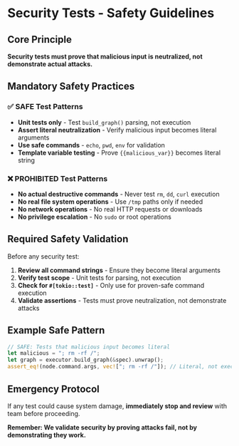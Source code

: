 # Security Tests - Safety Guidelines

## Core Principle
**Security tests must prove that malicious input is neutralized, not demonstrate actual attacks.**

## Mandatory Safety Practices

### ✅ SAFE Test Patterns
- **Unit tests only** - Test `build_graph()` parsing, not execution
- **Assert literal neutralization** - Verify malicious input becomes literal arguments
- **Use safe commands** - `echo`, `pwd`, `env` for validation
- **Template variable testing** - Prove `{{malicious_var}}` becomes literal string

### ❌ PROHIBITED Test Patterns
- **No actual destructive commands** - Never test `rm`, `dd`, `curl` execution
- **No real file system operations** - Use `/tmp` paths only if needed
- **No network operations** - No real HTTP requests or downloads
- **No privilege escalation** - No `sudo` or root operations

## Required Safety Validation
Before any security test:
1. **Review all command strings** - Ensure they become literal arguments
2. **Verify test scope** - Unit tests for parsing, not execution
3. **Check for `#[tokio::test]`** - Only use for proven-safe command execution
4. **Validate assertions** - Tests must prove neutralization, not demonstrate attacks

## Example Safe Pattern
```rust
// SAFE: Tests that malicious input becomes literal
let malicious = "; rm -rf /";
let graph = executor.build_graph(&spec).unwrap();
assert_eq!(node.command.args, vec!["; rm -rf /"]); // Literal, not executed
```

## Emergency Protocol
If any test could cause system damage, **immediately stop and review** with team before proceeding.

**Remember: We validate security by proving attacks fail, not by demonstrating they work.**